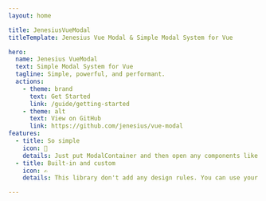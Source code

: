```yaml
---
layout: home

title: JenesiusVueModal
titleTemplate: Jenesius Vue Modal & Simple Modal System for Vue

hero:
  name: Jenesius VueModal
  text: Simple Modal System for Vue
  tagline: Simple, powerful, and performant.
  actions:
    - theme: brand
      text: Get Started
      link: /guide/getting-started
    - theme: alt
      text: View on GitHub
      link: https://github.com/jenesius/vue-modal
features:
  - title: So simple
    icon: 🚀
    details: Just put ModalContainer and then open any components like modal windows.
  - title: Built-in and custom
    icon: ✍
    details: This library don't add any design rules. You can use your components with your css classes.

---
```

